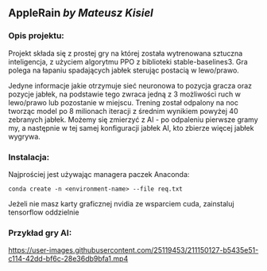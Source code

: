 ## AppleRain  _by Mateusz Kisiel_

### Opis projektu:
Projekt składa się z prostej gry na której została wytrenowana sztuczna inteligencja, z użyciem algorytmu PPO z biblioteki stable-baselines3.
Gra polega na łapaniu spadających jabłek sterując postacią w lewo/prawo.

Jedyne informacje jakie otrzymuje sieć neuronowa to pozycja gracza oraz pozycje jabłek, na podstawie tego zwraca jedną z 3 możliwości ruch w lewo/prawo lub pozostanie w miejscu. Trening został odpalony na noc tworząc model po 8 milionach iteracji z średnim wynikiem powyżej 40 zebranych jabłek. 
Możemy się zmierzyć z AI - po odpaleniu pierwsze gramy my, a następnie w tej samej konfiguracji jabłek AI, kto zbierze więcej jabłek wygrywa.


### Instalacja:
Najprościej jest używając managera paczek Anaconda:
```
conda create -n <environment-name> --file req.txt
```
Jeżeli nie masz karty graficznej nvidia ze wsparciem cuda, zainstaluj tensorflow oddzielnie

### Przykład gry AI:

https://user-images.githubusercontent.com/25119453/211150127-b5435e51-c114-42dd-bf6c-28e36db9bfa1.mp4
